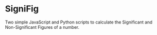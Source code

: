 # SigniFig
Two simple JavaScript and Python scripts to calculate the Significant and Non-Significant Figures of a number.
